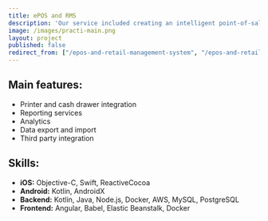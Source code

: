 ```yaml
---
title: ePOS and RMS
description: 'Our service included creating an intelligent point-of-sale application which runs on iPads. The application is widely used in Israel and since 2016 has been successfully entering European market. We were responsible for providing: backend server, web application a set of mobile applications including the main POS app, customer facing application, self-checkout application. In addition to development we are still taking care of the management, testing and the maintenance of the system.'           
image: /images/practi-main.png
layout: project
published: false
redirect_from: ["/epos-and-retail-management-system", "/epos-and-retail-management-system/"]
---
```


## Main features:
* Printer and cash drawer integration
* Reporting services
* Analytics
* Data export and import
* Third party integration

## Skills:
- **iOS:** Objective-C, Swift, ReactiveCocoa
- **Android:** Kotlin, AndroidX
- **Backend:** Kotlin, Java, Node.js, Docker, AWS, MySQL, PostgreSQL
- **Frontend:** Angular, Babel, Elastic Beanstalk, Docker
